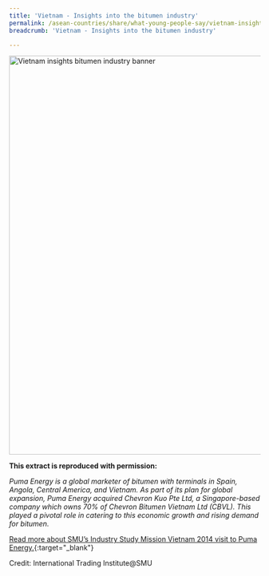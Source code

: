 ```yaml
---
title: 'Vietnam - Insights into the bitumen industry'
permalink: /asean-countries/share/what-young-people-say/vietnam-insights-bitumen-industry/
breadcrumb: 'Vietnam - Insights into the bitumen industry'

---
```



<img src="\images\asean-youngpeople\Vietnam-bitumen-industry.jpg" alt="Vietnam insights bitumen industry banner" style="width:800px;" />

**This extract is reproduced with permission:**

*Puma Energy is a global marketer of bitumen with terminals in Spain, Angola, Central America, and Vietnam. As part of its plan for global expansion, Puma Energy acquired Chevron Kuo Pte Ltd, a Singapore-based company which owns 70% of Chevron Bitumen Vietnam Ltd (CBVL). This played a pivotal role in catering to this economic growth and rising demand for bitumen.*

[Read more about SMU’s Industry Study Mission Vietnam 2014 visit to Puma Energy.](/files/resources/ISM-Vietnam_compressed.pdf){:target="_blank"}

Credit: International Trading Institute@SMU
